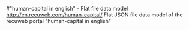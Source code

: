 #"human-capital in english" - Flat file data model
http://en.recuweb.com/human-capital/
Flat JSON file data model of the recuweb portal "human-capital in english"
